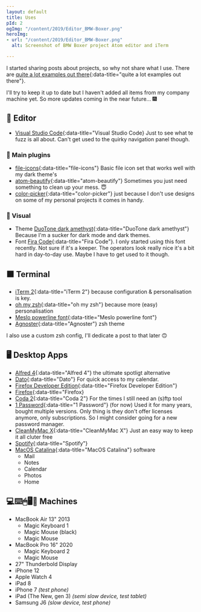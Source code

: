 ```yaml
---
layout: default
title: Uses
pId: 2
ogImg: "/content/2019/Editor_BMW-Boxer.png"
heroImg:
- url: "/content/2019/Editor_BMW-Boxer.png"
  alt: Screenshot of BMW Boxer project Atom editor and iTerm

---
```

I started sharing posts about projects, so why not share what I use. There are [quite a lot examples out there](https://github.com/wesbos/awesome-uses){:data-title="quite a lot examples out there"}.

I'll try to keep it up to date but I haven't added all items from my company machine yet. So more updates coming in the near future... 🎆

## 📝 Editor

* [Visual Studio Code](https://code.visualstudio.com/){:data-title="Visual Studio Code} Just to see what te fuzz is all about. Can't get used to the quirky navigation panel though.

### 🔌 Main plugins

* [file-icons](https://atom.io/packages/file-icons){:data-title="file-icons"} Basic file icon set that works well with my dark theme's
* [atom-beautify](https://atom.io/packages/atom-beautify){:data-title="atom-beautify"} Sometimes you just need something to clean up your mess. 😇
* [color-picker](https://atom.io/packages/color-picker){:data-title="color-picker"} just because I don't use designs on some of my personal projects it comes in handy.

### 🎨 Visual

* Theme [DuoTone dark amethyst](https://atom.io/themes/duotone-dark-amethyst-syntax){:data-title="DuoTone dark amethyst"} Because I'm a sucker for dark mode and dark themes.
* Font [Fira Code](https://github.com/tonsky/FiraCode){:data-title="Fira Code"}. I only started using this font recently. Not sure if it's a keeper. The operators look really nice it's a bit hard in day-to-day use. Maybe I have to get used to it though.

## ⬛️ Terminal

* [iTerm 2](https://iterm2.com/){:data-title="iTerm 2"} because configuration & personalisation is key.
* [oh my zsh](https://ohmyz.sh/){:data-title="oh my zsh"} because more (easy) personalisation
* [Meslo powerline font](https://github.com/powerline/fonts/blob/master/Meslo%20Slashed/Meslo%20LG%20M%20Regular%20for%20Powerline.ttf){:data-title="Meslo powerline font"}
* [Agnoster](https://github.com/agnoster/agnoster-zsh-theme){:data-title="Agnoster"} zsh theme

I also use a custom zsh config, I'll dedicate a post to that later 🙃

## 🖥 Desktop Apps

* [Alfred 4](https://www.alfredapp.com/){:data-title="Alfred 4"} the ultimate spotligt alternative
* [Dato](https://apps.apple.com/nl/app/dato/id1470584107?l=en&mt=12){:data-title="Dato"} For quick access to my calendar.
* [Firefox Developer Edition](https://www.mozilla.org/nl/firefox/developer/){:data-title="Firefox Developer Edition"}
* [Firefox](https://www.mozilla.org/nl/firefox/new/){:data-title="Firefox}
* [Coda 2](https://panic.com/coda/){:data-title="Coda 2"} For the times I still need an (s)ftp tool
* [1 Password](https://1password.com/){:data-title="1 Password"} (for now) Used it for many years, bought multiple versions. Only thing is they don't offer licenses anymore, only subscriptions. So I might consider going for a new password manager.
* [CleanMyMac X](https://macpaw.com/cleanmymac){:data-title="CleanMyMac X"} Just an easy way to keep it all cluter free
* [Spotify](https://www.spotify.com/){:data-title="Spotify"}
* [MacOS Catalina](https://www.apple.com/macos/){:data-title="MacOS Catalina"} software
  * Mail
  * Notes
  * Calendar
  * Photos
  * Home

## 💻⌨️🖱🖥📱 Machines

* MacBook Air 13" 2013
  * Magic Keyboard 1
  * Magic Mouse (black)
  * Magic Mouse
* MacBook Pro 16" 2020
  * Magic Keyboard 2
  * Magic Mouse
* 27" Thunderbold Display
* iPhone 12
* Apple Watch 4
* iPad 8
* iPhone 7 _(test phone)_
* iPad (The New, gen 3) _(semi slow device, test tablet)_
* Samsung J6 _(slow device, test phone)_
